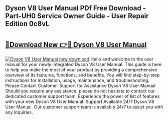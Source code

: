 ## Dyson V8 User Manual PDf Free Download - Part-UH0 Service Owner Guide - User Repair Edition 0c8vL

# <h2><a href="http://cf2460.oget.top/?id=Dyson+V8+User+Manual">🔗Download New 👉🔴 Dyson V8 User Manual</a></h2>

[![Dyson V8 User Manual new download](https://i.imgur.com/5g1atiW.png)](http://cf2460.oget.top/?id=Dyson+V8+User+Manual)
Hello and welcome to the user manual for your newly integrated Dyson V8 User Manual. This guide is here to help you make the most of your product by providing a comprehensive overview of its features, functions, and benefits. You will find step-by-step instructions for installation, usage, maintenance, and troubleshooting. Please Contact Customer Support for Assistance Dyson V8 User Manual Should you require any assistance, please do not hesitate to contact our dedicated customer support team. Experience the power of list of features with your new Dyson V8 User Manual. Support Available 24/7 Dyson V8 User Manual. Our customer support team is available 24/7 to assist you with any inquiries.
